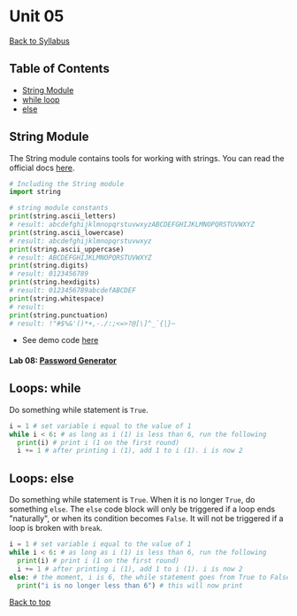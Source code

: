 # <a id="top"></a>Unit 05

[Back to Syllabus](../README.md)

## Table of Contents

- [String Module](#string)
- [while loop](#while)
- [else](#else)

## <a id="string"></a>String Module

The String module contains tools for working with strings. You can read the official docs [here](https://docs.python.org/3/library/string.html).

```python
# Including the String module
import string

# string module constants
print(string.ascii_letters)
# result: abcdefghijklmnopqrstuvwxyzABCDEFGHIJKLMNOPQRSTUVWXYZ
print(string.ascii_lowercase)
# result: abcdefghijklmnopqrstuvwxyz
print(string.ascii_uppercase)
# result: ABCDEFGHIJKLMNOPQRSTUVWXYZ
print(string.digits)
# result: 0123456789
print(string.hexdigits)
# result: 0123456789abcdefABCDEF
print(string.whitespace)
# result:
print(string.punctuation)
# result: !"#$%&'()*+,-./:;<=>?@[\]^_`{|}~
```

- See demo code [here](https://repl.it/@pdxadmin/stringmodule)

#### Lab 08: [Password Generator](https://github.com/PdxCodeGuild/IntroToProgramming/blob/master/labs/lab08-password_generator.md)

## <a id="while"></a>Loops: while

Do something while statement is `True`.

```python
i = 1 # set variable i equal to the value of 1
while i < 6: # as long as i (1) is less than 6, run the following
  print(i) # print i (1 on the first round)
  i += 1 # after printing i (1), add 1 to i (1). i is now 2
```

## <a id="else"></a>Loops: else

Do something while statement is `True`. When it is no longer `True`, do something `else`. The `else` code block will only be triggered if a loop ends "naturally", or when its condition becomes `False`. It will not be triggered if a loop is broken with `break`.

```python
i = 1 # set variable i equal to the value of 1
while i < 6: # as long as i (1) is less than 6, run the following
  print(i) # print i (1 on the first round)
  i += 1 # after printing i (1), add 1 to i (1). i is now 2
else: # the moment, i is 6, the while statement goes from True to False
  print("i is no longer less than 6") # this will now print
```

[Back to top](#top)
